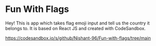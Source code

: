 # Fun With Flags

Hey! This is app which takes flag emoji input and tell us the country it belongs to. It is based on React JS and created with CodeSandbox.

https://codesandbox.io/s/github/Nishant-96/Fun-with-flags/tree/main
